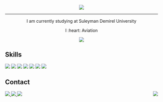 <p align='center'>
<img src="https://i.imgur.com/4CIIoo3.gif"> </img>
</p>
<hr>

<p align ='center'>I am currently studying at Suleyman Demirel University </p>
<p align ='center'> I :heart: Aviation </p>


<p align='center'>
<img src=https://github-readme-stats.vercel.app/api/?username=alpdoganturkoglu&count_private=true&theme=tokyonight&showicons=true)></img>
</p>

## Skills
<p>
<img src="https://img.shields.io/badge/Flutter-02569B?style=for-the-badge&logo=flutter&logoColor=white"></img>
<img src='https://img.shields.io/badge/JavaScript-F7DF1E?style=for-the-badge&logo=javascript&logoColor=black'></img>
<img src="https://img.shields.io/badge/Dart-0175C2?style=for-the-badge&logo=dart&logoColor=white"></img>
<img src="https://img.shields.io/badge/Node.js-43853D?style=for-the-badge&logo=node.js&logoColor=white"></img>
<img src="https://img.shields.io/badge/Python-3776AB?style=for-the-badge&logo=python&logoColor=white"></img>
<img src="https://img.shields.io/badge/MongoDB-4EA94B?style=for-the-badge&logo=mongodb&logoColor=white"></img>
<img src="https://img.shields.io/badge/Kotlin-0095D5?&style=for-the-badge&logo=kotlin&logoColor=white"></img>
</p>

## Contact
<p>
<a href= "https://www.linkedin.com/in/alpdogant">
<img src="https://img.shields.io/badge/LinkedIn-0077B5?style=for-the-badge&logo=linkedin&logoColor=white"></img>
</a>
<a href= "mailto:alpdoganturkoglu@gmail.com">
<img src="https://img.shields.io/badge/Gmail-D14836?style=for-the-badge&logo=gmail&logoColor=white"></img>
</a>
<a href="https://www.instagram.com/alpdoganturkoglu/">
<img src="https://img.shields.io/badge/Instagram-E4405F?style=for-the-badge&logo=instagram&logoColor=white"></img>
</a>
<img align='right' src="https://komarev.com/ghpvc/?username=alpdoganturkoglu&style=plastic"></img>
</p>
